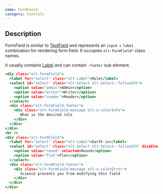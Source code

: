 ```yaml
---
name: FormField
category: Controls
---
```


## Description

*FormField* is similar to [TextField](/#text-field) and represents an `input` +
`label` combination for rendering form field. It occupies `olt-FormField*` 
class names.

It usually contains [Label](/#label) and can contain `-footer` sub element.

```form-field.html
<div class="olt-FormField">
  <label for="select" class="olt-Label">Role</label>
  <select id="select" class="olt-Select olt-Select--fullwidth">
    <option value="admin">Admin</option>
    <option value="writer">Writer</option>
    <option value="reader">Reader</option>
  </select>
  <div class="olt-FormField-footer">
    <div class="olt-FormField-message olt-u-colorInfo">
       What is the desired role
    </div>
  </div>
</div>
<br />
<div class="olt-FormField">
  <label for="select" class="olt-Label">Earth is</label>
  <select id="select" class="olt-Select olt-Select--fullwidth" disabled>
    <option value="round" selected>Round</option>
    <option value="flat">Flat</option>
  </select>
  <div class="olt-FormField-footer">
    <div class="olt-FormField-message olt-u-colorError">
       Science prevents you from modifying this field
    </div>
  </div>
</div>
```
